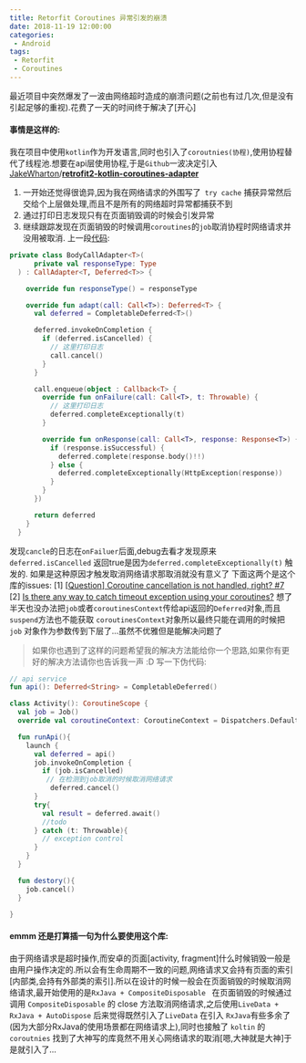 ```yaml
---
title: Retorfit Coroutines 异常引发的崩溃
date: 2018-11-19 12:00:00
categories:
 - Android
tags:
 - Retorfit
 - Coroutines
---
```


最近项目中突然爆发了一波由网络超时造成的崩溃问题(之前也有过几次,但是没有引起足够的重视).花费了一天的时间终于解决了[开心]
#### 事情是这样的:
我在项目中使用```kotlin```作为开发语言,同时也引入了```coroutnies(协程)```,使用协程替代了线程池.想要在api层使用协程,于是```Github```一波决定引入 [JakeWharton](https://github.com/JakeWharton)/**[retrofit2-kotlin-coroutines-adapter](https://github.com/JakeWharton/retrofit2-kotlin-coroutines-adapter)** 

1. 一开始还觉得很诡异,因为我在网络请求的外围写了``` try cache``` 捕获异常然后交给个上层做处理,而且不是所有的网络超时异常都捕获不到 
2. 通过打印日志发现只有在页面销毁调的时候会引发异常
3. 继续跟踪发现在页面销毁的时候调用```coroutines```的```job```取消协程时网络请求并没用被取消. 上一段[代码](https://github.com/JakeWharton/retrofit2-kotlin-coroutines-adapter/blob/master/src/main/java/com/jakewharton/retrofit2/adapter/kotlin/coroutines/CoroutineCallAdapterFactory.kt):


```kotlin
private class BodyCallAdapter<T>(
      private val responseType: Type
  ) : CallAdapter<T, Deferred<T>> {

    override fun responseType() = responseType

    override fun adapt(call: Call<T>): Deferred<T> {
      val deferred = CompletableDeferred<T>()

      deferred.invokeOnCompletion {
        if (deferred.isCancelled) {
          // 这里打印日志
          call.cancel()
        }
      }

      call.enqueue(object : Callback<T> {
        override fun onFailure(call: Call<T>, t: Throwable) {
          // 这里打印日志
          deferred.completeExceptionally(t)
        }

        override fun onResponse(call: Call<T>, response: Response<T>) {
          if (response.isSuccessful) {
            deferred.complete(response.body()!!)
          } else {
            deferred.completeExceptionally(HttpException(response))
          }
        }
      })

      return deferred
    }
  }
```

 发现```cancle```的日志在```onFailuer```后面,debug去看才发现原来```deferred.isCancelled``` 返回true是因为```deferred.completeExceptionally(t)``` 触发的. 如果是这种原因才触发取消网络请求那取消就没有意义了
下面这两个是这个库的issues:
[1]  [[Question] Coroutine cancellation is not handled, right? #7](
 https://github.com/JakeWharton/retrofit2-kotlin-coroutines-adapter/issues/7)
[2] [Is there any way to catch timeout exception using your coroutines?](https://github.com/JakeWharton/retrofit2-kotlin-coroutines-adapter/issues/33)
想了半天也没办法把```job```或者```coroutinesContext```传给api返回的```Deferred```对象,而且```suspend```方法也不能获取 ```coroutinesContext```对象所以最终只能在调用的时候把```job```
对象作为参数传到下层了...虽然不优雅但是能解决问题了 
> 如果你也遇到了这样的问题希望我的解决方法能给你一个思路,如果你有更好的解决方法请你也告诉我一声 :D
> 写一下伪代码:


```kotlin
// api service
fun api(): Deferred<String> = CompletableDeferred()

class Activity(): CoroutineScope {
  val job = Job()
  override val coroutineContext: CoroutineContext = Dispatchers.Default + job

  fun runApi(){
    launch {
      val deferred = api()
      job.invokeOnCompletion {
        if (job.isCancelled)
         // 在检测到job取消的时候取消网络请求
          deferred.cancel()
      }
      try{
        val result = deferred.await()
        //todo
      } catch (t: Throwable){
        // exception control
      }
    }
  }

  fun destory(){
    job.cancel()
  }

}
```

#### emmm  还是打算插一句为什么要使用这个库:
由于网络请求是超时操作,而安卓的页面[activity, fragment]什么时候销毁一般是由用户操作决定的.所以会有生命周期不一致的问题,网络请求又会持有页面的索引[内部类,会持有外部类的索引].所以在设计的时候一般会在页面销毁的时候取消网络请求,最开始使用的是```RxJava + CompositeDisposable ``` 在页面销毁的时候通过调用 ```CompositeDisposable``` 的 close 方法取消网络请求,之后使用``` LiveData + RxJava + AutoDispose ``` 后来觉得既然引入了```LiveData``` 在引入 ```RxJava```有些多余了(因为大部分RxJava的使用场景都在网络请求上),同时也接触了 ```koltin``` 的```coroutnies``` 找到了大神写的库竟然不用关心网络请求的取消[嗯,大神就是大神]于是就引入了...